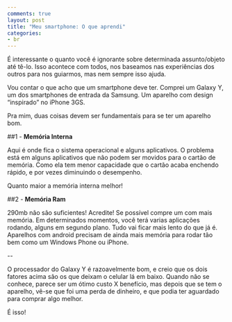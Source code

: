 ```yaml
---
comments: true
layout: post
title: "Meu smartphone: O que aprendi"
categories:
- br
---
```


É interessante o quanto você é ignorante sobre determinada assunto/objeto até tê-lo. Isso acontece com todos, nos baseamos nas experiências dos outros para nos guiarmos, mas nem sempre isso ajuda.

Vou contar o que acho que um smartphone deve ter. Comprei um Galaxy Y, um dos smartphones de entrada da Samsung. Um aparelho com design “inspirado” no iPhone 3GS.

Pra mim, duas coisas devem ser fundamentais para se ter um aparelho bom.

##1 - <b>Memória Interna</b>

Aqui é onde fica o sistema operacional e alguns aplicativos. O problema está em alguns aplicativos que não podem ser movidos para o cartão de memória. Como ela tem menor capacidade que o cartão acaba enchendo rápido, e por vezes diminuindo o desempenho.

Quanto maior a memória interna melhor!

##2 - <b>Memória Ram</b>

290mb não são suficientes! Acredite! Se possível compre um com mais memória. Em determinados momentos, você terá varias aplicações rodando, alguns em segundo plano. Tudo vai ficar mais lento do que já é. Aparelhos com android precisam de ainda mais memória para rodar tão bem como um Windows Phone ou iPhone.

--

O processador do Galaxy Y é razoavelmente bom, e creio que os dois fatores acima são os que deixam o celular lá em baixo. Quando não se conhece, parece ser um ótimo custo X benefício, mas depois que se tem o aparelho, vê-se que foi uma perda de dinheiro, e que podia ter aguardado para comprar algo melhor.

É isso!